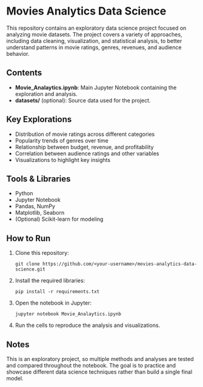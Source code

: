 # Movies Analytics Data Science

This repository contains an exploratory data science project focused on analyzing movie datasets. The project covers a variety of approaches, including data cleaning, visualization, and statistical analysis, to better understand patterns in movie ratings, genres, revenues, and audience behavior.

## Contents
- **Movie_Analaytics.ipynb**: Main Jupyter Notebook containing the exploration and analysis.  
- **datasets/** (optional): Source data used for the project.  

## Key Explorations
- Distribution of movie ratings across different categories  
- Popularity trends of genres over time  
- Relationship between budget, revenue, and profitability  
- Correlation between audience ratings and other variables  
- Visualizations to highlight key insights  

## Tools & Libraries
- Python  
- Jupyter Notebook  
- Pandas, NumPy  
- Matplotlib, Seaborn  
- (Optional) Scikit-learn for modeling  

## How to Run
1. Clone this repository:
   ```
   git clone https://github.com/<your-username>/movies-analytics-data-science.git
   ```
2. Install the required libraries:
   ```
   pip install -r requirements.txt
   ```
3. Open the notebook in Jupyter:
   ```
   jupyter notebook Movie_Analaytics.ipynb
   ```
4. Run the cells to reproduce the analysis and visualizations.  

## Notes
This is an exploratory project, so multiple methods and analyses are tested and compared throughout the notebook. The goal is to practice and showcase different data science techniques rather than build a single final model.

